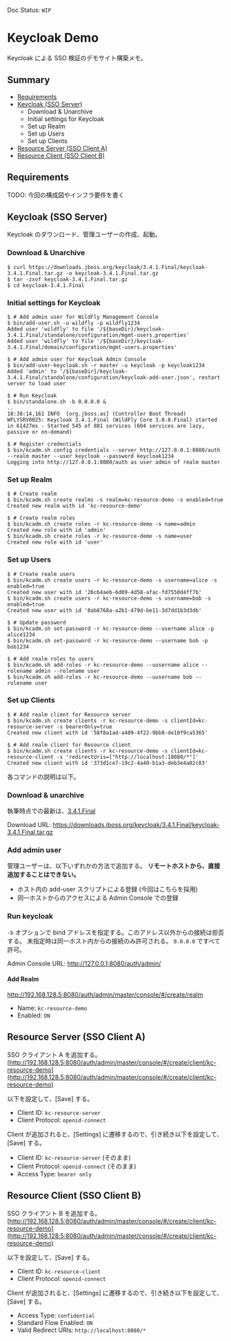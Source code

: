 Doc Status: `WIP`

# Keycloak Demo

Keycloak による SSO 検証のデモサイト構築メモ。

## Summary

- [Requirements](#requirements)
- [Keycloak (SSO Server)](#keycloak-sso-server)
  - Download & Unarchive
  - Initial settings for Keycloak
  - Set up Realm
  - Set up Users
  - Set up Clients
- [Resource Server (SSO Client A)](#resource-server-sso-client-a)
- [Resource Client (SSO Client B)](#resource-client-sso-client-b)

## Requirements

TODO: 今回の構成図やインフラ要件を書く

## Keycloak (SSO Server)

Keycloak のダウンロード、管理ユーザーの作成、起動。

### Download & Unarchive

```console
$ curl https://downloads.jboss.org/keycloak/3.4.1.Final/keycloak-3.4.1.Final.tar.gz -o keycloak-3.4.1.Final.tar.gz
$ tar -zxvf keycloak-3.4.1.Final.tar.gz
$ cd keycloak-3.4.1.Final
```

### Initial settings for Keycloak

```console
$ # Add admin user for WildFly Management Console
$ bin/add-user.sh -u wildfly -p wildfly1234
Added user 'wildfly' to file '/${baseDir}/keycloak-3.4.1.Final/standalone/configuration/mgmt-users.properties'
Added user 'wildfly' to file '/${baseDir}/keycloak-3.4.1.Final/domain/configuration/mgmt-users.properties'

$ # Add admin user for Keycloak Admin Console
$ bin/add-user-keycloak.sh -r master -u keycloak -p keycloak1234
Added 'admin' to '/${baseDir}/keycloak-3.4.1.Final/standalone/configuration/keycloak-add-user.json', restart server to load user

$ # Run Keycloak
$ bin/standalone.sh -b 0.0.0.0 &
..
18:38:14,161 INFO  [org.jboss.as] (Controller Boot Thread) WFLYSRV0025: Keycloak 3.4.1.Final (WildFly Core 3.0.8.Final) started in 61427ms - Started 545 of 881 services (604 services are lazy, passive or on-demand)

$ # Register credentials
$ bin/kcadm.sh config credentials --server http://127.0.0.1:8080/auth --realm master --user keycloak --password keycloak1234
Logging into http://127.0.0.1:8080/auth as user admin of realm master
```

### Set up Realm

```console
$ # Create realm
$ bin/kcadm.sh create realms -s realm=kc-resource-demo -s enabled=true
Created new realm with id 'kc-resource-demo'

$ # Create realm roles
$ bin/kcadm.sh create roles -r kc-resource-demo -s name=admin
Created new role with id 'admin'
$ bin/kcadm.sh create roles -r kc-resource-demo -s name=user
Created new role with id 'user'
```

### Set up Users

```console
$ # Create realm users
$ bin/kcadm.sh create users -r kc-resource-demo -s username=alice -s enabled=true
Created new user with id '26c64aeb-6d09-4d58-afac-fd7550d4ff7b'
$ bin/kcadm.sh create users -r kc-resource-demo -s username=bob -s enabled=true
Created new user with id '8ab8768a-a2b1-479d-be11-3d7dd1b3d3db'

$ # Update password
$ bin/kcadm.sh set-password -r kc-resource-demo --username alice -p alice1234
$ bin/kcadm.sh set-password -r kc-resource-demo --username bob -p bob1234

$ # Add realm roles to users
$ bin/kcadm.sh add-roles -r kc-resource-demo --uusername alice --rolename admin --rolename user
$ bin/kcadm.sh add-roles -r kc-resource-demo --uusername bob --rolename user
```

### Set up Clients

```console
$ # Add realm client for Resource server
$ bin/kcadm.sh create clients -r kc-resource-demo -s clientId=kc-resource-server -s bearerOnly=true
Created new client with id '58f8a1ad-a409-4f22-9bb8-de10f9ca5365'

$ # Add realm client for Resource client
$ bin/kcadm.sh create clients -r kc-resource-demo -s clientId=kc-resource-client -s 'redirectUris=["http://localhost:18080/*"]'
Created new client with id '373d1ce7-19c2-4a40-b1a3-deb3e4a02c83'
```

各コマンドの説明は以下。

### Download & unarchive

執筆時点での最新は、[3.4.1.Final](http://www.keycloak.org/archive/downloads-3.4.1.html)

Download URL:
https://downloads.jboss.org/keycloak/3.4.1.Final/keycloak-3.4.1.Final.tar.gz


### Add admin user

管理ユーザーは、以下いずれかの方法で追加する。
__リモートホストから、直接追加することはできない。__

- ホスト内の add-user スクリプトによる登録 (今回はこちらを採用)
- 同一ホストからのアクセスによる Admin Console での登録

### Run keycloak

`-b` オプションで bind アドレスを指定する。このアドレス以外からの接続は拒否する。
未指定時は同一ホスト内からの接続のみ許可される。
`0.0.0.0` ですべて許可。

Admin Console URL:
http://127.0.0.1:8080/auth/admin/

#### Add Realm

http://192.168.128.5:8080/auth/admin/master/console/#/create/realm

- Name: `kc-resource-demo`
- Enabled: `ON`

## Resource Server (SSO Client A)

SSO クライアント A を追加する。<br>
[http://192.168.128.5:8080/auth/admin/master/console/#/create/client/kc-resource-demo](http://192.168.128.5:8080/auth/admin/master/console/#/create/client/kc-resource-demo)

以下を設定して、[Save] する。

- Client ID: `kc-resource-server`
- Client Protocol: `openid-connect`

Client が追加されると、[Settings] に遷移するので、引き続き以下を設定して、[Save] する。

- Client ID: `kc-resource-server` (そのまま)
- Client Protocol: `openid-connect` (そのまま)
- Access Type: `bearer only`

## Resource Client (SSO Client B)

SSO クライアント B を追加する。<br>
[http://192.168.128.5:8080/auth/admin/master/console/#/create/client/kc-resource-demo](http://192.168.128.5:8080/auth/admin/master/console/#/create/client/kc-resource-demo)

以下を設定して、[Save] する。

- Client ID: `kc-resource-client`
- Client Protocol: `openid-connect`

Client が追加されると、[Settings] に遷移するので、引き続き以下を設定して、[Save] する。

- Access Type: `confidential`
- Standard Flow Enabled: `ON`
- Valid Redirect URIs: `http://localhost:8080/*`


